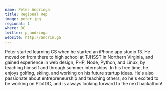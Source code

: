 ```yaml
---
name: Peter Andringa
title: Regional Rep
image: peter.jpg
regional: 1
where: DC
twitter: p_andringa
website: http://andrin.ga
---
```

Peter started learning CS when he started an iPhone app studio 13. He moved on from there to high school at TJHSST in Northern Virginia, and gained experience in web design, PHP, Node, Python, and Linux, by teaching himself and through summer internships. In his free time, he enjoys golfing, skiing, and working on his future startup ideas. He's also passionate about entrepreneurship and teaching others, so he's excited to be working on PilotDC, and is always looking forward to the next hackathon!
